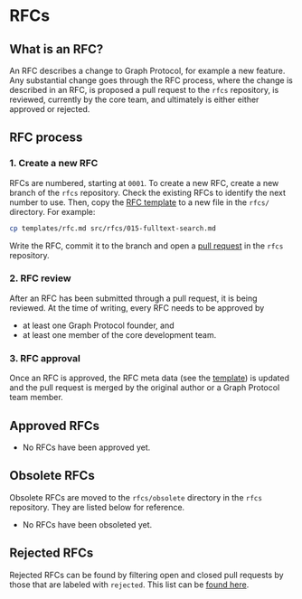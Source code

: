 # RFCs

## What is an RFC?

An RFC describes a change to Graph Protocol, for example a new feature. Any
substantial change goes through the RFC process, where the change is described
in an RFC, is proposed a pull request to the `rfcs` repository, is reviewed,
currently by the core team, and ultimately is either either approved or
rejected.

## RFC process

### 1. Create a new RFC

RFCs are numbered, starting at `0001`. To create a new RFC, create a new branch
of the `rfcs` repository. Check the existing RFCs to identify the next number to
use. Then, copy the [RFC template](./rfcs/0000-template.md) to a new file in the
`rfcs/` directory. For example:

```sh
cp templates/rfc.md src/rfcs/015-fulltext-search.md
```

Write the RFC, commit it to the branch and open a [pull
request](https://github.com/graphprotocol/rfcs/pulls) in the `rfcs` repository.

### 2. RFC review

After an RFC has been submitted through a pull request, it is being reviewed. At
the time of writing, every RFC needs to be approved by

- at least one Graph Protocol founder, and
- at least one member of the core development team.

### 3. RFC approval

Once an RFC is approved, the RFC meta data (see the
[template](./rfcs/0000-template.md)) is updated and the pull request is merged
by the original author or a Graph Protocol team member.

## Approved RFCs

- No RFCs have been approved yet.

## Obsolete RFCs

Obsolete RFCs are moved to the `rfcs/obsolete` directory in the `rfcs`
repository. They are listed below for reference.

- No RFCs have been obsoleted yet.

## Rejected RFCs

Rejected RFCs can be found by filtering open and closed pull requests by those
that are labeled with `rejected`. This list can be [found
here](https://github.com/graphprotocol/rfcs/issues?q=label:rfc+label:rejected).

